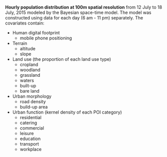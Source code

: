 
**Hourly population distribution at 100m spatial resolution** from 12 July to 18 July, 2015 modeled by the Bayesian space-time model. The model was constructed using data for each day (6 am - 11 pm) separately. The covariates contain:
- Human digital footprint
    * mobile phone positioning
- Terrain
    * altitude
    * slope
- Land use (the proportion of each land use type)
    * cropland
    * woodland
    * grassland
    * waters
    * built-up
    * bare land
- Urban morphology
    * road density
    * build-up area
- Urban function (kernel density of each POI category)
    * residential
    * catering
    * commercial
    * leisure
    * education
    * transport
    * workplace

